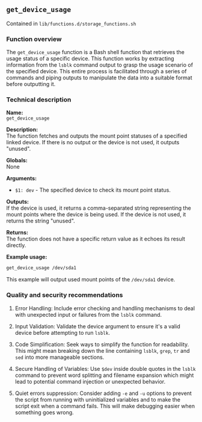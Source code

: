 ## `get_device_usage`

Contained in `lib/functions.d/storage_functions.sh`

### Function overview

The `get_device_usage` function is a Bash shell function that retrieves the usage status of a specific device. This function works by extracting information from the `lsblk` command output to grasp the usage scenario of the specified device. This entire process is facilitated through a series of commands and piping outputs to manipulate the data into a suitable format before outputting it.

### Technical description

**Name:**  
`get_device_usage`

**Description:**  
The function fetches and outputs the mount point statuses of a specified linked device. If there is no output or the device is not used, it outputs "unused".

**Globals:**  
None

**Arguments:**  
- `$1: dev` - The specified device to check its mount point status.

**Outputs:**  
If the device is used, it returns a comma-separated string representing the mount points where the device is being used. If the device is not used, it returns the string "unused".

**Returns:**  
The function does not have a specific return value as it echoes its result directly.

**Example usage:**
```bash
get_device_usage /dev/sda1
```
This example will output used mount points of the `/dev/sda1` device.

### Quality and security recommendations

1. Error Handling: Include error checking and handling mechanisms to deal with unexpected input or failures from the `lsblk` command. 

2. Input Validation: Validate the device argument to ensure it's a valid device before attempting to run `lsblk`.

3. Code Simplification: Seek ways to simplify the function for readability. This might mean breaking down the line containing `lsblk`, `grep`, `tr` and `sed` into more manageable sections.

4. Secure Handling of Variables: Use `$dev` inside double quotes in the `lsblk` command to prevent word splitting and filename expansion which might lead to potential command injection or unexpected behavior.

5. Quiet errors suppression: Consider adding `-e` and `-u` options to prevent the script from running with uninitialized variables and to make the script exit when a command fails. This will make debugging easier when something goes wrong.

